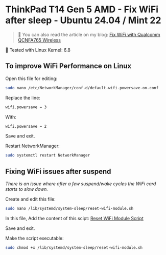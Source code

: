 # ThinkPad T14 Gen 5 AMD - Fix WiFi after sleep - Ubuntu 24.04 / Mint 22

> 📝 You can also read the article on my blog:
[Fix WiFi with Qualcomm QCNFA765 Wireless](https://www.damian-freelance.com/blog/thinkpad-t14-amd-qualcomm-qcnfa765-fix-wifi-on-linux)

🐧 Tested with Linux Kernel: 6.8

## To improve WiFi Performance on Linux

Open this file for editing:

```bash
sudo nano /etc/NetworkManager/conf.d/default-wifi-powersave-on.conf
```

Replace the line:

```bash
wifi.powersave = 3
```

With:

```bash
wifi.powersave = 2
```

Save and exit.

Restart NetworkManager:

```bash
sudo systemctl restart NetworkManager
```

## Fixing WiFi issues after suspend

*There is an issue where after a few suspend/wake cycles the WiFi card starts to slow down.*

Create and edit this file:

```bash
sudo nano /lib/systemd/system-sleep/reset-wifi-module.sh
```

In this file, Add the content of this scipt:
[Reset WiFi Module Script](https://github.com/s-damian/thinkpad-t14-gen-5-amd-linux/blob/main/sh/reset-wifi-module.sh)

Save and exit.

Make the script executable:

```bash
sudo chmod +x /lib/systemd/system-sleep/reset-wifi-module.sh
```
